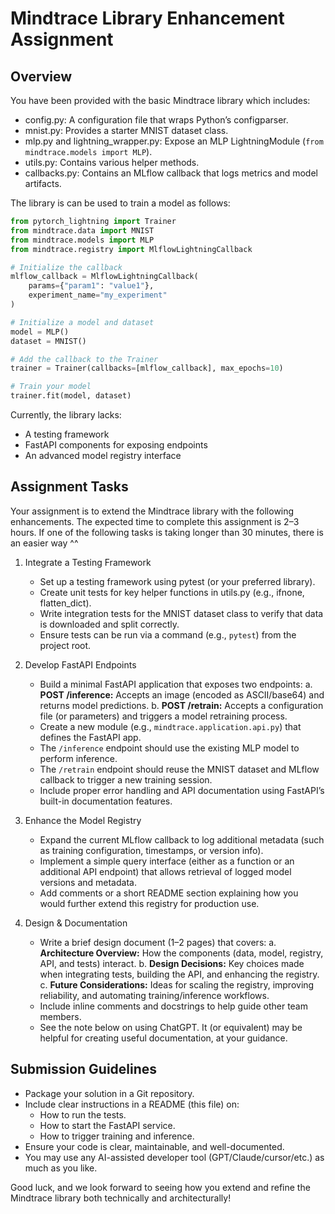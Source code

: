 Mindtrace Library Enhancement Assignment
==========================================

Overview
--------
You have been provided with the basic Mindtrace library which includes:
  - config.py: A configuration file that wraps Python’s configparser.
  - mnist.py: Provides a starter MNIST dataset class.
  - mlp.py and lightning_wrapper.py: Expose an MLP LightningModule (`from mindtrace.models import MLP`).
  - utils.py: Contains various helper methods.
  - callbacks.py: Contains an MLflow callback that logs metrics and model artifacts.

The library is can be used to train a model as follows:

```python
from pytorch_lightning import Trainer
from mindtrace.data import MNIST
from mindtrace.models import MLP
from mindtrace.registry import MlflowLightningCallback

# Initialize the callback
mlflow_callback = MlflowLightningCallback(
    params={"param1": "value1"},
    experiment_name="my_experiment"
)

# Initialize a model and dataset
model = MLP()
dataset = MNIST()

# Add the callback to the Trainer
trainer = Trainer(callbacks=[mlflow_callback], max_epochs=10)

# Train your model
trainer.fit(model, dataset)
```

Currently, the library lacks:
  - A testing framework
  - FastAPI components for exposing endpoints
  - An advanced model registry interface


Assignment Tasks
----------------
Your assignment is to extend the Mindtrace library with the following enhancements. The expected time to complete this 
assignment is 2–3 hours. If one of the following tasks is taking longer than 30 minutes, there is an easier way ^^

1. Integrate a Testing Framework
   - Set up a testing framework using pytest (or your preferred library).
   - Create unit tests for key helper functions in utils.py (e.g., ifnone, flatten_dict).
   - Write integration tests for the MNIST dataset class to verify that data is downloaded and split correctly.
   - Ensure tests can be run via a command (e.g., `pytest`) from the project root.

2. Develop FastAPI Endpoints
   - Build a minimal FastAPI application that exposes two endpoints:
       a. **POST /inference:** Accepts an image (encoded as ASCII/base64) and returns model predictions.
       b. **POST /retrain:** Accepts a configuration file (or parameters) and triggers a model retraining process.
   - Create a new module (e.g., `mindtrace.application.api.py`) that defines the FastAPI app.
   - The `/inference` endpoint should use the existing MLP model to perform inference.
   - The `/retrain` endpoint should reuse the MNIST dataset and MLflow callback to trigger a new training session.
   - Include proper error handling and API documentation using FastAPI’s built-in documentation features.

3. Enhance the Model Registry
   - Expand the current MLflow callback to log additional metadata (such as training configuration, timestamps, or 
   version info).
   - Implement a simple query interface (either as a function or an additional API endpoint) that allows retrieval of 
   logged model versions and metadata.
   - Add comments or a short README section explaining how you would further extend this registry for production use.

4. Design & Documentation
   - Write a brief design document (1–2 pages) that covers:
       a. **Architecture Overview:** How the components (data, model, registry, API, and tests) interact.
       b. **Design Decisions:** Key choices made when integrating tests, building the API, and enhancing the registry.
       c. **Future Considerations:** Ideas for scaling the registry, improving reliability, and automating 
       training/inference workflows.
   - Include inline comments and docstrings to help guide other team members.
   - See the note below on using ChatGPT. It (or equivalent) may be helpful for creating useful documentation, at your 
   guidance.

Submission Guidelines
---------------------
- Package your solution in a Git repository.
- Include clear instructions in a README (this file) on:
    - How to run the tests.
    - How to start the FastAPI service.
    - How to trigger training and inference.
- Ensure your code is clear, maintainable, and well-documented.
- You may use any AI-assisted developer tool (GPT/Claude/cursor/etc.) as much as you like.  

Good luck, and we look forward to seeing how you extend and refine the Mindtrace library both technically and 
architecturally!
